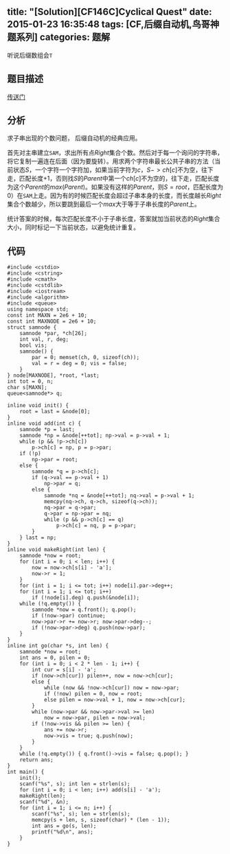 title: "[Solution][CF146C]Cyclical Quest"
date: 2015-01-23 16:35:48
tags: [CF,后缀自动机,鸟哥神题系列]
categories: 题解
---
听说后缀数组会`T`
<!--more-->
## 题目描述
[传送门](http://codeforces.com/contest/235/problem/C)

## 分析
求子串出现的个数问题， 后缀自动机的经典应用。

首先对主串建立`SAM`，求出所有点$Right$集合个数。然后对于每一个询问的字符串，将它复制一遍连在后面（因为要旋转）。用求两个字符串最长公共子串的方法（当前状态$S$，一个字符一个字符加，如果当前字符为$c$，$S->ch[c]$不为空，往下走，匹配长度$+1$，否则找$S$的$Parent$中第一个$ch[c]$不为空的，往下走，匹配长度为这个$Parent$的$max(Parent)$。如果没有这样的$Parent$，则$S=root$，匹配长度为$0$）在`SAM`上走。因为有的时候匹配长度会超过子串本身的长度，而长度越长$Right$集合个数越少，所以要跳到最后一个$max$大于等于子串长度的$Parent$上。

统计答案的时候，每次匹配长度不小于子串长度，答案就加当前状态的$Right$集合大小，同时标记一下当前状态，以避免统计重复。

## 代码
```
#include <cstdio>
#include <cstring>
#include <cmath>
#include <cstdlib>
#include <iostream>
#include <algorithm>
#include <queue>
using namespace std;
const int MAXN = 2e6 + 10;
const int MAXNODE = 2e6 + 10;
struct samnode {
    samnode *par, *ch[26];
    int val, r, deg;
    bool vis;
    samnode() {
        par = 0; memset(ch, 0, sizeof(ch));
        val = r = deg = 0; vis = false;
    }
} node[MAXNODE], *root, *last;
int tot = 0, n;
char s[MAXN];
queue<samnode*> q;

inline void init() {
    root = last = &node[0];
}
inline void add(int c) {
    samnode *p = last;
    samnode *np = &node[++tot]; np->val = p->val + 1;
    while (p && !p->ch[c])
        p->ch[c] = np, p = p->par;
    if (!p)
        np->par = root;
    else {
        samnode *q = p->ch[c];
        if (q->val == p->val + 1)
            np->par = q;
        else {
            samnode *nq = &node[++tot]; nq->val = p->val + 1;
            memcpy(nq->ch, q->ch, sizeof(q->ch));
            nq->par = q->par;
            q->par = np->par = nq;
            while (p && p->ch[c] == q)
                p->ch[c] = nq, p = p->par;
        }
    } last = np;
}
inline void makeRight(int len) {
    samnode *now = root;
    for (int i = 0; i < len; i++) {
        now = now->ch[s[i] - 'a'];
        now->r = 1;
    }
    for (int i = 1; i <= tot; i++) node[i].par->deg++;
    for (int i = 1; i <= tot; i++)
        if (!node[i].deg) q.push(&node[i]);
    while (!q.empty()) {
        samnode *now = q.front(); q.pop();
        if (!now->par) continue;
        now->par->r += now->r; now->par->deg--;
        if (!now->par->deg) q.push(now->par);
    }
}
inline int go(char *s, int len) {
    samnode *now = root;
    int ans = 0, pilen = 0;
    for (int i = 0; i < 2 * len - 1; i++) {
        int cur = s[i] - 'a';
        if (now->ch[cur]) pilen++, now = now->ch[cur];
        else {
            while (now && !now->ch[cur]) now = now->par;
            if (!now) pilen = 0, now = root; 
            else pilen = now->val + 1, now = now->ch[cur];
        }
        while (now->par && now->par->val >= len) 
            now = now->par, pilen = now->val;
        if (!now->vis && pilen >= len) {
            ans += now->r;
            now->vis = true; q.push(now);
        }
    } 
    while (!q.empty()) { q.front()->vis = false; q.pop(); }
    return ans;
}
int main() {
    init();
    scanf("%s", s); int len = strlen(s);
    for (int i = 0; i < len; i++) add(s[i] - 'a');
    makeRight(len);
    scanf("%d", &n);
    for (int i = 1; i <= n; i++) {
        scanf("%s", s); len = strlen(s);
        memcpy(s + len, s, sizeof(char) * (len - 1));
        int ans = go(s, len);
        printf("%d\n", ans);
    }
}
```